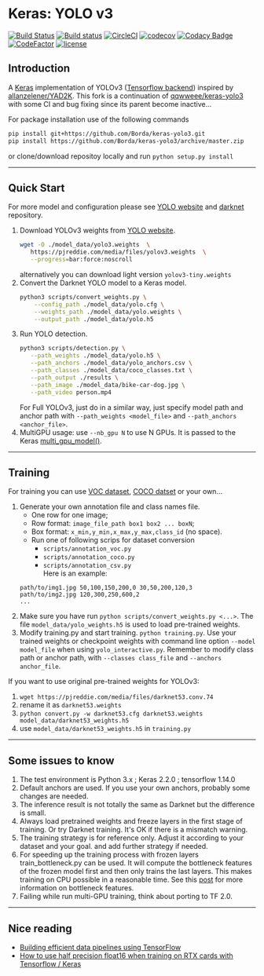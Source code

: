 # Keras: YOLO v3

[![Build Status](https://travis-ci.org/Borda/keras-yolo3.svg?branch=master)](https://travis-ci.org/Borda/keras-yolo3)
[![Build status](https://ci.appveyor.com/api/projects/status/24m00vife2wae7k0/branch/master?svg=true)](https://ci.appveyor.com/project/Borda/keras-yolo3/branch/master)
[![CircleCI](https://circleci.com/gh/Borda/keras-yolo3.svg?style=svg)](https://circleci.com/gh/Borda/keras-yolo3)
[![codecov](https://codecov.io/gh/Borda/keras-yolo3/branch/master/graph/badge.svg)](https://codecov.io/gh/Borda/keras-yolo3)
[![Codacy Badge](https://api.codacy.com/project/badge/Grade/e03dbbb0f0fd48baa70f637456f1fe36)](https://www.codacy.com/project/Borda/keras-yolo3/dashboard?utm_source=github.com&amp;utm_medium=referral&amp;utm_content=Borda/keras-yolo3&amp;utm_campaign=Badge_Grade_Dashboard)
[![CodeFactor](https://www.codefactor.io/repository/github/borda/keras-yolo3/badge)](https://www.codefactor.io/repository/github/borda/keras-yolo3)
[![license](https://img.shields.io/github/license/mashape/apistatus.svg)](LICENSE)

## Introduction

A [Keras](https://keras.io/) implementation of YOLOv3 ([Tensorflow backend](https://www.tensorflow.org/)) inspired by [allanzelener/YAD2K](https://github.com/allanzelener/YAD2K). This fork is a continuation of [qqwweee/keras-yolo3](https://github.com/qqwweee/keras-yolo3) with some CI and bug fixing since its parent become inactive...

For package installation use of the following commands
```bash
pip install git+https://github.com/Borda/keras-yolo3.git
pip install https://github.com/Borda/keras-yolo3/archive/master.zip
```
or clone/download repositoy locally and run `python setup.py install`

---

## Quick Start

For more model and configuration please see  [YOLO website](http://pjreddie.com/darknet/yolo/) and [darknet](https://github.com/pjreddie/darknet/tree/master/cfg) repository.

1. Download YOLOv3 weights from [YOLO website](http://pjreddie.com/darknet/yolo/).
    ```bash
    wget -O ./model_data/yolo3.weights  \
       https://pjreddie.com/media/files/yolov3.weights  \
       --progress=bar:force:noscroll
    ```
    alternatively you can download light version `yolov3-tiny.weights` 
2. Convert the Darknet YOLO model to a Keras model.
    ```bash
    python3 scripts/convert_weights.py \
        --config_path ./model_data/yolo.cfg \
        --weights_path ./model_data/yolo.weights \
        --output_path ./model_data/yolo.h5
    ```
3. Run YOLO detection.
    ```bash
    python3 scripts/detection.py \
       --path_weights ./model_data/yolo.h5 \
       --path_anchors ./model_data/yolo_anchors.csv \
       --path_classes ./model_data/coco_classes.txt \
       --path_output ./results \
       --path_image ./model_data/bike-car-dog.jpg \
       --path_video person.mp4
    ```
    For Full YOLOv3, just do in a similar way, just specify model path and anchor path with `--path_weights <model_file>` and `--path_anchors <anchor_file>`.
4. MultiGPU usage: use `--nb_gpu N` to use N GPUs. It is passed to the Keras [multi_gpu_model()](https://keras.io/utils/#multi_gpu_model).

---

## Training

For training you can use [VOC dataset](http://host.robots.ox.ac.uk/pascal/VOC/), [COCO datset](cocodataset.org) or your own...

1. Generate your own annotation file and class names file.  
    * One row for one image;  
    * Row format: `image_file_path box1 box2 ... boxN`;  
    * Box format: `x_min,y_min,x_max,y_max,class_id` (no space).  
    * Run one of following scrips for dataset conversion 
        - `scripts/annotation_voc.py` 
        - `scripts/annotation_coco.py` 
        - `scripts/annotation_csv.py`  
    Here is an example:
    ```text
    path/to/img1.jpg 50,100,150,200,0 30,50,200,120,3
    path/to/img2.jpg 120,300,250,600,2
    ...
    ```
2. Make sure you have run `python scripts/convert_weights.py <...>`.
    The file `model_data/yolo_weights.h5` is used to load pre-trained weights.
3. Modify training.py and start training.  `python training.py`.
    Use your trained weights or checkpoint weights with command line option `--model model_file` when using `yolo_interactive.py`.
    Remember to modify class path or anchor path, with `--classes class_file` and `--anchors anchor_file`.

If you want to use original pre-trained weights for YOLOv3:  
  1. `wget https://pjreddie.com/media/files/darknet53.conv.74`  
  2. rename it as `darknet53.weights`  
  3. `python convert.py -w darknet53.cfg darknet53.weights model_data/darknet53_weights.h5`  
  4. use `model_data/darknet53_weights.h5` in `training.py`

---

## Some issues to know

1. The test environment is Python 3.x ; Keras 2.2.0 ; tensorflow 1.14.0
2. Default anchors are used. If you use your own anchors, probably some changes are needed.
3. The inference result is not totally the same as Darknet but the difference is small.
4. Always load pretrained weights and freeze layers in the first stage of training. Or try Darknet training. It's OK if there is a mismatch warning.
5. The training strategy is for reference only. Adjust it according to your dataset and your goal. and add further strategy if needed.
6. For speeding up the training process with frozen layers train_bottleneck.py can be used. It will compute the bottleneck features of the frozen model first and then only trains the last layers. This makes training on CPU possible in a reasonable time. See this [post](https://blog.keras.io/building-powerful-image-classification-models-using-very-little-data.html) for more information on bottleneck features.
7. Failing while run multi-GPU training, think about porting to TF 2.0.

---

## Nice reading

- [Building efficient data pipelines using TensorFlow](https://towardsdatascience.com/building-efficient-data-pipelines-using-tensorflow-8f647f03b4ce)
- [How to use half precision float16 when training on RTX cards with Tensorflow / Keras](https://medium.com/@noel_kennedy/how-to-use-half-precision-float16-when-training-on-rtx-cards-with-tensorflow-keras-d4033d59f9e4)
